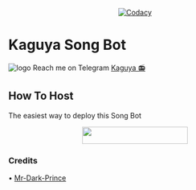 <p align="center">
    <a href="https://app.codacy.com/manual/mr-dark-prince/alexasongbot/dashboard"> <img src="https://img.shields.io/codacy/grade/4d58f2a402b54aed8a7d95f7add45a81?color=brightgreen&logo=codacy&logoColor=green&style=for-the-badge" alt="Codacy" /></a>
</p>

# Kaguya Song Bot
![logo](https://telegra.ph/file/c0abfcec85ebd1c65c30c.jpg)
Reach me on Telegram [Kaguya 📻](https://t.me/KaguyaSongBot)

## How To Host
The easiest way to deploy this Song Bot
<p align="center"><a href="https://heroku.com/deploy?template=https://github.com/ChisakiKai/KaguyaSongBot"> <img src="https://img.shields.io/badge/Deploy%20To%20Heroku-blue?style=for-the-badge&logo=heroku" width="210" height="34.45"/></a></p>

### Credits
• [Mr-Dark-Prince](https://github.com/Mr-Dark-Prince)